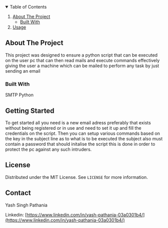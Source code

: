 


<!-- TABLE OF CONTENTS -->
<details open="open">
  <summary>Table of Contents</summary>
  <ol>
    <li>
      <a href="#about-the-project">About The Project</a>
      <ul>
        <li><a href="#built-with">Built With</a></li>
      </ul>
    </li>
    <li><a href="#usage">Usage</a></li>
  </ol>
</details>



<!-- ABOUT THE PROJECT -->
## About The Project


This project was designed to ensure a python script that can be executed on the user pc that can then read mails and execute commands effectively giving the user a machine which 
can be mailed to perform any task by just sending an email 


### Built With
  SMTP
  Python



<!-- Usage -->
## Getting Started

To get started all you need is a new email adress preferably that exists without being registered or in use and need to set it up and fill the credentials on the script.
Then you can setup various commands based on the key in the subject line as to what is to be executed the subject also must contain a password that should initalise the script
this is done in order to protect the pc against any such intruders.




<!-- LICENSE -->
## License

Distributed under the MIT License. See `LICENSE` for more information.



<!-- CONTACT -->
## Contact

Yash Singh Pathania 

Linkedin: [https://www.linkedin.com/in/yash-pathania-03a0301b4/](https://www.linkedin.com/in/yash-pathania-03a0301b4/)






